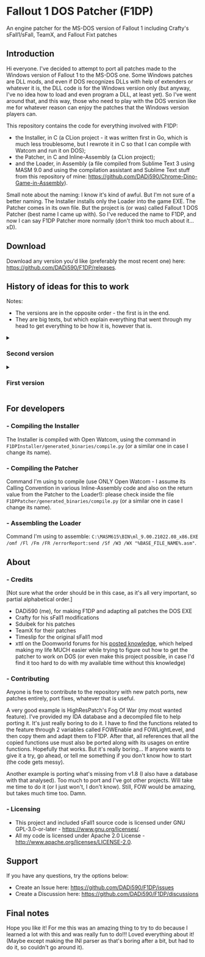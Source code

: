 # Fallout 1 DOS Patcher (F1DP)
An engine patcher for the MS-DOS version of Fallout 1 including Crafty's sFall1/sFall, TeamX, and Fallout Fixt patches

## Introduction
Hi everyone. I've decided to attempt to port all patches made to the Windows version of Fallout 1 to the MS-DOS one. Some Windows patches are DLL mods, and even if DOS recognizes DLLs with help of extenders or whatever it is, the DLL code is for the Windows version only (but anyway, I've no idea how to load and even program a DLL, at least yet). So I've went around that, and this way, those who need to play with the DOS version like me for whatever reason can enjoy the patches that the Windows version players can.

This repository contains the code for everything involved with F1DP:
- the Installer, in C (a CLion project - it was written first in Go, which is much less troublesome, but I rewrote it in C so that I can compile with Watcom and run it on DOS);
- the Patcher, in C and Inline-Assembly (a CLion project);
- and the Loader, in Assembly (a file compiled from Sublime Text 3 using MASM 9.0 and using the compilation assistant and Sublime Text stuff from this repository of mine: https://github.com/DADi590/Chrome-Dino-Game-in-Assembly).

Small note about the naming: I know it's kind of awful. But I'm not sure of a better naming. The Installer installs only the Loader into the game EXE. The Patcher comes in its own file. But the project is (or was) called Fallout 1 DOS Patcher (best name I came up with). So I've reduced the name to F1DP, and now I can say F1DP Patcher more normally (don't think too much about it... xD).

## Download
Download any version you'd like (preferably the most recent one) here: https://github.com/DADi590/F1DP/releases.

## History of ideas for this to work
Notes:
- The versions are in the opposite order - the first is in the end.
- They are big texts, but which explain everything that went through my head to get everything to be how it is, however that is.

<details> 
  <summary><h3>Second version</h3></summary>

Carrying on from the last thing I said on the first version, I did find out a way to go around editing the relocations table. I got the idea from @xttl user from the Doomworld forum, more precisely this thread: https://www.doomworld.com/forum/topic/86380-exe-hacking (thank you infinitely for posting your knowledge there). This was an AMAZING find and I loved the idea. The idea there is to load a BIN file with binary instructions, then jump to it and execute the instructions. The only thing permanently patched in the EXE (by editing the EXE with a hex editor) is the loader. When the game starts, it loads the patch file and executes the instructions. After that, it comes back to the game and unloads the patch from memory. Inside the patch, there could be only simple patches, like patching a number or a call to NOPs, for example. No adding new functions or strings or other things. There could not be any strings on it or global variables. Nothing outside the functions. So an idea I had first to go around having no strings was to allocate on the stack space for the characters and then assign char by char, index by index manually --> awful, but worked 😂.

Still, I tried to think on ideas to improve that, and seems all worked! Spoiler: the patches execute like a DLL and I can patch dynamically, and go from the EXE to the patch and back to the EXE and mention strings in the patch and modify them and whatever is needed, just like is done with Crafty's sFall1 mod. Took me some work to get to this though xD. I'll just more or less copy what I wrote on the mentioned forum.

#### Patch explanation
The first 12 bytes of the BIN file are to store the version of the patch (or the type, I haven't seen too much of that yet), and code and data segments address (these last 2 are put there by the loader - the loader must also provide in a register the address of the allocated code block to store the BIN file's contents). The last 4 bytes of the 16 are for anything else I'd need. The rest is a full copy of the Fallout1DOSPatches LE EXE starting from the code segment until the end of the file --> copy and paste, just that.

The code generated by the compiler for the C project comes with absolute references, expecting to be corrected when the EXE is loaded (relocations). So I can't rely on ANY absolute references produced by the compiler. Then the idea is to patch those references before they are needed! The patch patches itself with correct values only known at run-time (reads its own memory and patches it self XD ahahah), and then does whatever it wants with the new values - like patching the EXE with CALLs and JMPs to inside the patch...!
  
How is this done? I use Luck! So far my points have been very high on it! I use something I called a Special Number, which is a sequence of 4 bytes that can never appear anywhere else than where I put them in code myself. For example, there's 0x78563412 (which is 12 34 56 78 in Little Endian, the one used on x86). That one is used for the Loader to know where the code begins (4 bytes after finding that sequence of bytes on the file). But the real usage of these numbers is to replace them as I mentioned in the other paragraph. So there are variations, like 0x79563412 (there are more though), which is replaced by the code section address of the game each time the Patcher starts. How does it replace all of the occurrences without replacing the one that is used to compare? I've put a parameter on the function which is a constant: 0x70563412, and internally it uses offsets to that constant value. So 0x09000000, which summed with the constant gives the 0x79563412, which is then used to compare. Luckly Watcom doesn't optimize that even with all optimizations at maximum. If these byte sequences appear anywhere else, code corruption will happen, so Luck is involved with this idea ahah. It kind of seems to be some sort of relocations, but without a table (and seems to be working very well so far!).

The contents of the BIN file remain in memory so that the EXE can jump or call or read its contents wherever it wants. It can jump or call to the EXE functions, and if inside the BIN file those functions need references to the EXE, they have them all already and there's no need to pass parameters. Just do the patch normally without thinking in passing parameters specifically for segment addresses and other stuff (not even an idea I had of main function parameter to know which sub-function to execute --> the EXE just calls the functions on the BIN file, because the patch patches the EXE's jumps and calls to go to the BIN file functions).

One can also have global variables/strings and use the data segment and whatever segment is needed and the code will run just fine. I haven't made any patches to the EXE yet, but I've been testing from the call to the patch from the loader. The test function I'm using is a naked function and I pass no parameters to it at all. I managed to call printf from it to print a string in the EXE's data segment ("FALLOUT %p.%p") with the code and data segment addresses as parameters, print a "Hi!" string in the data segment of the BIN file, print a global int value (with "%d", also in the data segment) in the BIN file's data segment, then increment it and print it again, and call exit(), and all worked perfectly!!! (Being printf() and exit() functions from inside the EXE.)

I can also call the EXE's functions from C. I made C functions with the same signature as the original standard ones with an Assembly implementation and I opened a file, read its contents to a local C variable and closed the file. In this case I can even put the patches to be choosable inside an INI file (like on Craft's sFall1) and let people edit the file easily to choosse which patches they want applied!

So I think this can be used exactly like DLL injection! I load, let it be loaded, access stuff from inside its memory space, call its functions with references to the EXE's functions, whatever else is needed. At least for a beginner on these things seems to be wow ahahah.

PS: this doesn't mess on how the BIN file is loaded to memory. It just needs to pass 3 addresses in 3 registers or pass one of them (the block one - the base of everything else) and store the others in the block and the rest it's however the loader is implemented. I haven't touched the loader since I began trying these things (2 days without touching on it, I think, while I'd find about these things).

**Update:** now the loader is writing the BIN file length on the 4th 4 bytes of the BIN file (only in memory, nothing permanent). That's required to know up to what address to look up when the pathces patches itself. The patcher patches itself as soon as it starts now (now I mean really when it starts - a direct call after the jump), and the rest of the code has all the values needed already ready for use. That way I don't need to pass the addresses as parameters to every function of the file. Seems that all really works, so cool!
  
</details>

<details> 
  <summary><h3>First version</h3></summary>

#### How I've been doing this
I've been checking this repository: https://github.com/Aramatheus/sfall_1. It has the sFall1 1.20 source with small modifications from Sduibek (Fallout Fixt's creator). If this one gets working well, I go over to sFall1 1.3 entirely by Crafty and then (or right to) 1.7.6. There's also version 1.8, but there's no public source that I have found. That one requires reverse engineering unless the source is found somewhere. The reason I'm not already using version 1.7.6 is because the Loot/Drop all patch doesn't work when I port it. No idea if it needs other patches to work, but at least on 1.20 it's working, so it seems a good place to start.

Also, MASM or NASM or whatever is preferred to use is very useful to assemble the instructions Crafty has on the source. Then the assembled EXE or OBJ file can be opened in a hex editor and the bytes copied to the DOS EXE, and finally the only thing left to do is correct all addresses and offsets. I've been going on the Windows EXE distributed with Fallout Fixt, go on all addresses I find on sFall1's source, and then use the hex bytes near that address to find the correct function on the DOS EXE. So far, this worked well for the Loot/Drop all feature, so that's what I've been doing.

Before this I started by writing the opcodes myself (that's painful...). Then I found out IDA (The Interactive Disassembler) can assemble individual instructions and I went that route. I had to kind of bet with myself if jumps were short or near (short because there's not much space, so it must be saved as much as possible), but not really a problem. Except when I'd make a wrong bet and I had to move all the code backwards or forwards and correct all offsets --> wtf. So when I finally used my head to a decent state, I realized that MASM (I already had it installed) could be very helpful. I just copy the Assembly code, paste it on an editor, assemble with MASM and do what I described above. Much simpler, faster, and bug-free on wrongly copied instructions (already happened to me when it was manual, I can't even copy things on my own, wow...).

#### How I fixed some weird bugs
There were bugs on the ported code. For example (this was written in the time I found them, so it's written in present verb form, not past):
- One very noticeable is that when I create a new game, go on the dead body and click D when exchanging items, an error dialog appears --> with no error written. I've no idea why that happens. I'm pointing to a readable place in memory, so wtf. Doesn't do anything bad, just doesn't show the message, but still very weird.
- Other errors include when clicking D with fewer items to exchange with the body, all disappears. But only from the screen. It's all on the dead body's inventory if I go back and exchange items again. So again doesn't do anything bad, but wtf. Curious to know why it happens.
- Or the current and total weight not showing on the inventory. As it replaces the format string from "%s %d" to "%s %d/%d" and that one doesn't work, it breaks the original functionality. That must also be fixed somehow. I'll try and see if I can, but I have no experience in fixing stuff like this, so any help is very appreciated. As this is not working and is even breaking original functionality (wow), it's disabled on the patcher.

##### How I fixed those
There was also an interesting "bug" when I was trying to replace "FALLOUT 1.2" on the right bottom corner of the main menu by a string somewhere else (no space where the original string is to put what I wanted). When I'd put the address of the new string, the old address would get back there even though the new was written on the file. Magic? No... (seemed for a while though).

It seems I learned about relocations... Not much, but enough to understand that that's the issue. The game is relocated at a different address depending on the DOS extender. DOS/4GW puts it at one address, DOS/32A puts it elsewhere. The EXE is prepared to handle that normally because there's a table of addresses to relocate, and all the needed addresses are fixed as soon as the EXE is loaded. The added code is not in that table nor will I put it unless I have a very strong reason, because I'd need to move all the contents of the EXE down to add bytes to the table.

So plan B. I'm assuming the game is running at the address DOS/32A puts it running in, and all the addresses on the code are relative to that address, not the one the game is supposed to be loaded at (which is what IDA assumes, as a start). So if the EXE is loaded in IDA, various things will start with "unk_" (unknown - makes sense). Maybe I can get IDA to move the segments to the DOS/32A addresses so I can see the references, but I don't know how that's done (was trying but it says not enough space, and as I don't need it, I won't try to find out how to do it).

**PS:** I'm now noticing my tablet with DOS/32A is not loading the game at the same address as on PC, because the patches are not working there... So it's not fixed with DOS/32A, I guess. That means the patch works only with Luck (depends on how many points one has in real life 😂). I'll think of some way around, without messing with the relocations table... Else, I guess will be fun to write some program to do it, because if I'm to do it, I won't do it manually, no way (at minimum because I'm careless).

</details>

## For developers
### - Compiling the Installer
The Installer is compiled with Open Watcom, using the command in `F1DPInstaller/generated_binaries/compile.py` (or a similar one in case I change its name).

### - Compiling the Patcher
Command I'm using to compile (use ONLY Open Watcom - I assume its Calling Convention in various Inline-Assembly code and also on the return value from the Patcher to the Loader!): please check inside the file `F1DPPatcher/generated_binaries/compile.py` (or a similar one in case I change its name).

### - Assembling the Loader
Command I'm using to assemble: `C:\MASM615\BIN\ml_9.00.21022.08_x86.EXE /omf /Fl /Fm /FR /errorReport:send /Sf /W3 /WX "%BASE_FILE_NAME%.asm"`.

## About
### - Credits
[Not sure what the order should be in this case, as it's all very important, so partial alphabetical order.]

- DADi590 (me), for making F1DP and adapting all patches the DOS EXE
- Crafty for his sFall1 modifications
- Sduibek for his patches
- TeamX for their patches
- Timeslip for the original sFall1 mod
- xttl on the Doomworld forums for his [posted knowledge](https://www.doomworld.com/forum/topic/86380-exe-hacking), which helped making my life MUCH easier while trying to figure out how to get the patcher to work on DOS (or even make this project possible, in case I'd find it too hard to do with my available time without this knowledge)

### - Contributing
Anyone is free to contribute to the repository with new patch ports, new patches entirely, port fixes, whatever that is useful.

A very good example is HighResPatch's Fog Of War (my most wanted feature). I've provided my IDA database and a decompiled file to help porting it. It's just really boring to do it. I have to find the functions related to the feature through 2 variables called FOWEnable and FOWLightLevel, and then copy them and adapt them to F1DP. After that, all references that all the copied functions use must also be ported along with its usages on entire functions. Hopefully that works. But it's really boring... If anyone wants to give it a try, go ahead, or tell me something if you don't know how to start (the code gets messy).

Another example is porting what's missing from v1.8 (I also have a database with that analysed). Too much to port and I've got other projects. Will take me time to do it (or I just won't, I don't know). Still, FOW would be amazing, but takes much time too. Damn.

### - Licensing
- This project and included sFall1 source code is licensed under GNU GPL-3.0-or-later - https://www.gnu.org/licenses/.
- All my code is licensed under Apache 2.0 License - http://www.apache.org/licenses/LICENSE-2.0.

## Support
If you have any questions, try the options below:
- Create an Issue here: https://github.com/DADi590/F1DP/issues
- Create a Discussion here: https://github.com/DADi590/F1DP/discussions

## Final notes
Hope you like it! For me this was an amazing thing to try to do because I learned a lot with this and was really fun to do!!! Loved everything about it! (Maybe except making the INI parser as that's boring after a bit, but had to do it, so couldn't go around it).

